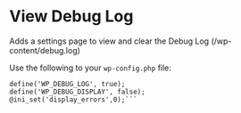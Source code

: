 View Debug Log
==============

Adds a settings page to view and clear the Debug Log (/wp-content/debug.log)

Use the following to your `wp-config.php` file:

```define('WP_DEBUG', true);
define('WP_DEBUG_LOG', true);
define('WP_DEBUG_DISPLAY', false);
@ini_set('display_errors',0);```